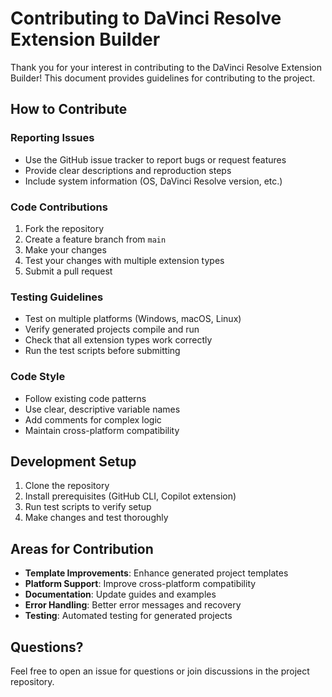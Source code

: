 # Contributing to DaVinci Resolve Extension Builder

Thank you for your interest in contributing to the DaVinci Resolve Extension Builder! This document provides guidelines for contributing to the project.

## How to Contribute

### Reporting Issues
- Use the GitHub issue tracker to report bugs or request features
- Provide clear descriptions and reproduction steps
- Include system information (OS, DaVinci Resolve version, etc.)

### Code Contributions
1. Fork the repository
2. Create a feature branch from `main`
3. Make your changes
4. Test your changes with multiple extension types
5. Submit a pull request

### Testing Guidelines
- Test on multiple platforms (Windows, macOS, Linux)
- Verify generated projects compile and run
- Check that all extension types work correctly
- Run the test scripts before submitting

### Code Style
- Follow existing code patterns
- Use clear, descriptive variable names
- Add comments for complex logic
- Maintain cross-platform compatibility

## Development Setup

1. Clone the repository
2. Install prerequisites (GitHub CLI, Copilot extension)
3. Run test scripts to verify setup
4. Make changes and test thoroughly

## Areas for Contribution

- **Template Improvements**: Enhance generated project templates
- **Platform Support**: Improve cross-platform compatibility
- **Documentation**: Update guides and examples
- **Error Handling**: Better error messages and recovery
- **Testing**: Automated testing for generated projects

## Questions?

Feel free to open an issue for questions or join discussions in the project repository.